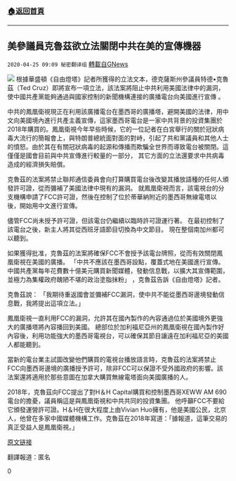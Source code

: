 ###  [:house:返回首頁](https://github.com/ourhimalayas/txt)
---

## 美參議員克魯茲欲立法關閉中共在美的宣傳機器
`2020-04-25 09:09 秘密翻译组` [轉載自GNews](https://gnews.org/zh-hant/184195/)

![](https://s3.amazonaws.com/gnews-media-offload/wp-content/uploads/2020/04/25085237/1-218.jpg)
根據華盛頓《自由燈塔》記者所獲得的立法文本，德克薩斯州參議員特德•克魯茲（Ted Cruz）即將宣布一項立法，該法案將阻止中共利用美國法律中的漏洞，使中國共產黨能夠通過與國家控制的新聞機構連接的廣播電台向美國進行宣傳 。

中共的鳳凰衛視現正在利用該廣播電台在墨西哥的廣播塔，避開美國的法律，用中文向美國境內進行共產主義宣傳，這家墨西哥電台是一家中共背景的投資集團於2018年購買的。鳳凰衛視今年早些時候，它的一位記者在白宮舉行的關於冠狀病毒大流行的簡報會上，與特朗普總統面對面的對峙，引起了共和黨議員和其他人士的憤怒。由於其在有關冠狀病毒的起源和傳播而欺騙全世界而導致電台被關閉。這僅僅是國會目前與中共宣傳進行較量的一部分， 其它方面的立法還要求中共病毒造成的經濟損失賠償。

克魯茲的法案將禁止聯邦通信委員會向打算購買電台後改變其播放語種的任何人頒發許可證，從而彌補了美國法律中現有的漏洞。 就鳳凰衛視而言，該電視台的分支機構申請了FCC許可證，然後在控制了位於蒂華納附近的墨西哥無線電塔以後，開始用中文進行宣傳。

儘管FCC尚未授予許可證，但該電台仍繼續以臨時許可證運行著。 在最初控制了該電台之後，新主人將其從西班牙語節目切換為中文節目。 現在整個南加州都可以聽到。

如果獲得批准，克魯茲的法案將確保FCC不會授予該電台牌照，從而有效關閉鳳凰衛視在美國的廣播。 「中共不應該在墨西哥設點，覆蓋式地在美國進行宣傳。中國共產黨每年花費數十億美元購買新聞媒體，發動信息戰，以擴大其宣傳範圍，並極力為集權政府醜陋不堪的政治塗脂抹粉」 ，克魯茲告訴《自由燈塔》記者。

克魯茲說： 「我期待重返國會並彌補FCC漏洞，使中共不能從墨西哥邊境發動信息戰，我將提出這項立法。」

鳳凰衛視一直利用FCC的漏洞，允許其在國內製作的內容通過位於美國境外更強大的廣播塔將內容播回到美國。 總部位於加利福尼亞州的鳳凰衛視在國內製作好內容後，利用功能強大的墨西哥電視台，可以確保其節目讓遠在加利福尼亞的美國人都能聽到。

當新的電台業主試圖改變他們購買的電視台播放語言時，克魯茲的法案將禁止FCC向墨西哥邊境的廣播授予許可，除非FCC可以保證不受外國政府的影響。該法案還將適用於那些意圖在加拿大購買無線電塔面向美國廣播的人。

2018年，克魯茲向FCC提出了對H＆H Capital購買和控制墨西哥XEWW AM 690電台的擔憂，議員稱這是與鳳凰衛視和中共共同的投資集團。 他呼籲FCC不要給它頒發運營許可證。H＆H在很大程度上由Vivian Huo擁有，他是美國公民，北京人，他曾在多家中國媒體機構工作。克魯茲在2018年寫道：「據報道，這筆交易的真正受益人是鳳凰衛視。」

[原文链接](https://freebeacon.com/national-security/cruz-seeks-to-shut-down-chinese-propaganda-station-phoenix-tv/)

翻譯報道：匿名

0
